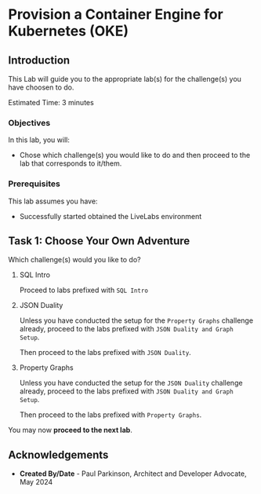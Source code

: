 # Provision a Container Engine for Kubernetes (OKE)

## Introduction

This Lab will guide you to the appropriate lab(s) for the challenge(s) you have choosen to do.

Estimated Time: 3 minutes

### Objectives

In this lab, you will:
* Chose which challenge(s) you would like to do and then proceed to the lab that corresponds to it/them.

### Prerequisites

This lab assumes you have:
* Successfully started obtained the LiveLabs environment

## Task 1: Choose Your Own Adventure

Which challenge(s) would you like to do?

1. SQL Intro

    Proceed to labs prefixed with `SQL Intro`

2. JSON Duality

    Unless you have conducted the setup for the `Property Graphs` challenge already, proceed to the labs prefixed with `JSON Duality and Graph Setup`.
    
    Then proceed to the labs prefixed with `JSON Duality`.


3. Property Graphs

   Unless you have conducted the setup for the `JSON Duality` challenge already, proceed to the labs prefixed with `JSON Duality and Graph Setup`.

   Then proceed to the labs prefixed with `Property Graphs`.


You may now **proceed to the next lab**.

## Acknowledgements
- **Created By/Date** - Paul Parkinson, Architect and Developer Advocate, May 2024

